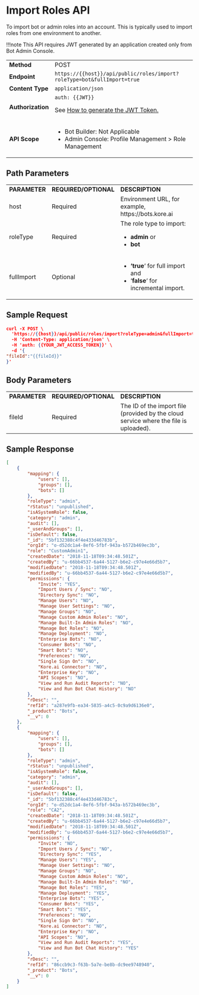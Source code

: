 

# **Import Roles API**

To import bot or admin roles into an account. This is typically used to import roles from one environment to another.

!!!note
    This API requires JWT generated by an application created only from Bot Admin Console.


<table>
  <tr>
   <td><strong>Method</strong>
   </td>
   <td>POST
   </td>
  </tr>
  <tr>
   <td><strong>Endpoint</strong>
   </td>
   <td><code>https://{{host}}/api/public/roles/import?roleType=bot&fullImport=true</code>
   </td>
  </tr>
  <tr>
   <td><strong>Content Type</strong>
   </td>
   <td><code>application/json</code>
   </td>
  </tr>
  <tr>
   <td><strong>Authorization</strong>
   </td>
   <td><code>auth: {{JWT}}</code>
<p>
See <a href="https://developer.kore.ai/docs/bots/api-guide/apis/#Generating_the_JWT_Token">How to generate the JWT Token.</a>
   </td>
  </tr>
  <tr>
   <td><strong>API Scope</strong>
   </td>
   <td>
<ul>

<li>Bot Builder: Not Applicable

<li>Admin Console: Profile Management > Role Management
</li>
</ul>
   </td>
  </tr>
</table>


 


## Path Parameters


<table>
  <tr>
   <td><strong>PARAMETER</strong>
   </td>
   <td><strong>REQUIRED/OPTIONAL</strong>
   </td>
   <td><strong>DESCRIPTION</strong>
   </td>
  </tr>
  <tr>
   <td>host
   </td>
   <td>Required
   </td>
   <td>Environment URL, for example, https://bots.kore.ai
   </td>
  </tr>
  <tr>
   <td>roleType
   </td>
   <td>Required
   </td>
   <td>The role type to import:
<ul>

<li><strong>admin</strong> or

<li><strong>bot</strong>
</li>
</ul>
   </td>
  </tr>
  <tr>
   <td>fullImport
   </td>
   <td>Optional
   </td>
   <td>
<ul>

<li><strong>‘true</strong>‘ for full import and

<li>‘<strong>false</strong>‘ for incremental import.
</li>
</ul>
   </td>
  </tr>
</table>


 


## Sample Request


```json
curl -X POST \
  'https://{{host}}/api/public/roles/import?roleType=admin&fullImport=true' \
  -H 'Content-Type: application/json' \
  -H 'auth: {{YOUR_JWT_ACCESS_TOKEN}}' \
  -d '{
"fileId":"{{fileId}}"
}'
```


 


## Body Parameters


<table>
  <tr>
   <td><strong>PARAMETER</strong>
   </td>
   <td><strong>REQUIRED/OPTIONAL</strong>
   </td>
   <td><strong>DESCRIPTION</strong>
   </td>
  </tr>
  <tr>
   <td>fileId
   </td>
   <td>Required
   </td>
   <td>The ID of the import file (provided by the cloud service where the file is uploaded).
   </td>
  </tr>
</table>


 


## Sample Response


```json
[
    {
        "mapping": {
            "users": [],
            "groups": [],
            "bots": []
        },
        "roleType": "admin",
        "rStatus": "unpublished",
        "isASystemRole": false,
        "category": "admin",
        "audit": [],
        "_userAndGroups": [],
        "isDefault": false,
        "_id": "5bf132388c4f4e433d46783b",
        "orgId": "o-d52dc1a4-8ef6-5fbf-943a-b572b469ec3b",
        "role": "CustomAdmin1",
        "createdDate": "2018-11-18T09:34:48.501Z",
        "createdBy": "u-66bb4537-6a44-5127-b6e2-c97e4e66d5b7",
        "modifiedDate": "2018-11-18T09:34:48.501Z",
        "modifiedBy": "u-66bb4537-6a44-5127-b6e2-c97e4e66d5b7",
        "permissions": {
            "Invite": "YES",
            "Import Users / Sync": "NO",
            "Directory Sync": "NO",
            "Manage Users": "NO",
            "Manage User Settings": "NO",
            "Manage Groups": "NO",
            "Manage Custom Admin Roles": "NO",
            "Manage Built-In Admin Roles": "NO",
            "Manage Bot Roles": "NO",
            "Manage Deployment": "NO",
            "Enterprise Bots": "NO",
            "Consumer Bots": "NO",
            "Smart Bots": "NO",
            "Preferences": "NO",
            "Single Sign On": "NO",
            "Kore.ai Connector": "NO",
            "Enterprise Key": "NO",
            "API Scopes": "NO",
            "View and Run Audit Reports": "NO",
            "View and Run Bot Chat History": "NO"
        },
        "rDesc": "",
        "refId": "a287e9fb-ea34-5835-a4c5-0c9a9d6136e0",
        "_product": "Bots",
        "__v": 0
    },
    {
        "mapping": {
            "users": [],
            "groups": [],
            "bots": []
        },
        "roleType": "admin",
        "rStatus": "unpublished",
        "isASystemRole": false,
        "category": "admin",
        "audit": [],
        "_userAndGroups": [],
        "isDefault": false,
        "_id": "5bf132388c4f4e433d46783c",
        "orgId": "o-d52dc1a4-8ef6-5fbf-943a-b572b469ec3b",
        "role": "CA2",
        "createdDate": "2018-11-18T09:34:48.501Z",
        "createdBy": "u-66bb4537-6a44-5127-b6e2-c97e4e66d5b7",
        "modifiedDate": "2018-11-18T09:34:48.501Z",
        "modifiedBy": "u-66bb4537-6a44-5127-b6e2-c97e4e66d5b7",
        "permissions": {
            "Invite": "NO",
            "Import Users / Sync": "NO",
            "Directory Sync": "YES",
            "Manage Users": "YES",
            "Manage User Settings": "NO",
            "Manage Groups": "NO",
            "Manage Custom Admin Roles": "NO",
            "Manage Built-In Admin Roles": "NO",
            "Manage Bot Roles": "YES",
            "Manage Deployment": "YES",
            "Enterprise Bots": "YES",
            "Consumer Bots": "YES",
            "Smart Bots": "YES",
            "Preferences": "NO",
            "Single Sign On": "NO",
            "Kore.ai Connector": "NO",
            "Enterprise Key": "NO",
            "API Scopes": "NO",
            "View and Run Audit Reports": "YES",
            "View and Run Bot Chat History": "YES"
        },
        "rDesc": "",
        "refId": "86ccb9c3-f63b-5a7e-be8b-dc9ee9748940",
        "_product": "Bots",
        "__v": 0
    }
]